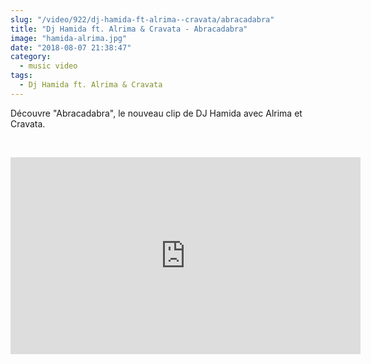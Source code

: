 ```yaml
--- 
slug: "/video/922/dj-hamida-ft-alrima--cravata/abracadabra"
title: "Dj Hamida ft. Alrima & Cravata - Abracadabra"
image: "hamida-alrima.jpg"
date: "2018-08-07 21:38:47"
category:
  - music video
tags:
  - Dj Hamida ft. Alrima & Cravata
---
```

<p>Découvre "Abracadabra", le nouveau clip de DJ Hamida avec Alrima et Cravata.</p><br/><p><iframe width="560" height="315" src="https://www.youtube.com/embed/Ck9PE_JXj-A" frameborder="0" allow="autoplay; encrypted-media" allowfullscreen></iframe></p>